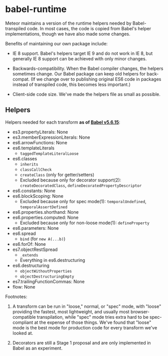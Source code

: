 # babel-runtime

Meteor maintains a version of the runtime helpers needed by Babel-transpiled code.
In most cases, the code is copied from Babel's helper implementations, though we
have also made some changes.

Benefits of maintaining our own package include:

* IE 8 support.  Babel's helpers target IE 9 and do not work in IE 8, but generally
  IE 8 support can be achieved with only minor changes.

* Backwards-compatibility.  When the Babel compiler changes, the helpers sometimes
  change.  Our Babel package can keep old helpers for back-compat.  (If we change
  over to publishing original ES6 code in packages instead of transpiled code, this
  becomes less important.)

* Client-side code size.  We've made the helpers file as small as possible.

## Helpers

Helpers needed for each transform **as of [Babel v5.6.15](https://github.com/babel/babel/tree/a1a46882fddc596a47e0e29017c5440ab6d7d9c0/src/babel/transformation/transformers)**:

* es3.propertyLiterals: None
* es3.memberExpressionLiterals: None
* es6.arrowFunctions: None
* es6.templateLiterals
  * `taggedTemplateLiteralLoose`
* es6.classes
  * `inherits`
  * `classCallCheck`
  * `createClass` (only for getter/setters)
  * Excluded because only for decorator support(2): `createDecoratedClass`, `defineDecoratedPropertyDescriptor`
* es6.constants: None
* es6.blockScoping: None
  * Excluded because only for spec mode(1): `temporalUndefined`, `temporalAssertDefined`
* es6.properties.shorthand: None
* es6.properties.computed: None
  * Excluded because only for non-loose mode(1): `defineProperty`
* es6.parameters: None
* es6.spread
  * `bind` (for `new A(...b)`)
* es6.forOf: None
* es7.objectRestSpread
  * `_extends`
  * Everything in es6.destructuring
* es6.destructuring
  * `objectWithoutProperties`
  * `objectDestructuringEmpty`
* es7.trailingFunctionCommas: None
* flow: None

Footnotes:

1. A transform can be run in "loose," normal, or "spec" mode, with "loose" providing
   the fastest, most lightweight, and usually most browser-compatible transpilation,
   while "spec" mode tries extra hard to be spec-compliant at the expense of those
   things.  We've found that "loose" mode is the best mode for production code for
   every transform we've looked at.

2. Decorators are still a Stage 1 proposal and are only implemented in Babel as
   an experiment.